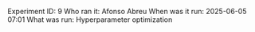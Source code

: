 Experiment ID: 9
Who ran it: Afonso Abreu
When was it run: 2025-06-05 07:01
What was run: Hyperparameter optimization
